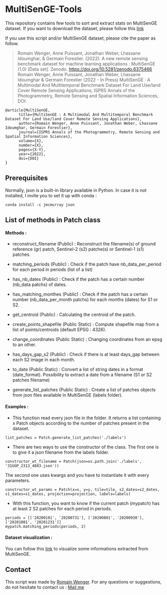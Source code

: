 # MultiSenGE-Tools
This repository contains few tools to sort and extract stats on MultiSenGE dataset. If you want to download the dataset, please follow this [link](https://zenodo.org/record/6375466)

If you use this script and/or MultiSenGE dataset, please cite the paper as follow.

> Romain Wenger, Anne Puissant, Jonathan Weber, Lhassane Idoumghar, & Germain Forestier. (2022). A new remote sensing benchmark dataset for machine learning applications : MultiSenGE (1.0) [Data set]. Zenodo. https://doi.org/10.5281/zenodo.6375466
> Romain Wenger, Anne Puissant, Jonathan Weber, Lhassane Idoumghar & Germain Forestier (2022 - In Press) MultiSenGE : A Multimodal And Multitemporal Benchmark Dataset For Land Use/land Cover Remote Sensing Applications, ISPRS Annals of the Photogrammetry, Remote Sensing and Spatial Information Sciences, DOI: 

```
@article{MultiSenGE,
      title={MultiSenGE : A Multimodal And Multitemporal Benchmark Dataset For Land Use/land Cover Remote Sensing Applications}, 
      author={Romain Wenger, Anne Puissant, Jonathan Weber, Lhassane Idoumghar, Germain Forestier},
      journal={ISPRS Annals of the Photogrammetry, Remote Sensing and Spatial Information Sciences},
      volume={X},
      number={X},
      pages={X-Y},
      year={2022},
      doi={DOI}
}
```

Prerequisites
-----

Normally, json is a built-in library available in Python. In case it is not installed, I invite you to set it up with conda :

```
conda install -c jmcmurray json
```

List of methods in Patch class
-----

#### Methods :

* reconstruct_filename (Public) : Reconstruct the filename(s) of ground reference (gr) patch, Sentinel-2 (s2) patche(s) or Sentinel-1 (s1) patches.

* matching_periods (Public) : Check if the patch have nb_data_per_period for each period in periods (list of a list)

* has_nb_dates (Public) : Check if the patch has a certain number (nb_data patchs) of dates.

* has_matching_monthes (Public) : Check if the patch has a certain number (nb_data_per_month patchs) for each months (dates) for S1 or S2.

* get_centroid (Public) : Calculating the centroid of the patch.

* create_points_shapefile (Public Static) : Compute shapefile map from a list of points/centroids (default EPSG : 4326).

* change_coordinates (Public Static) : Changing coordinates from an epsg to an other.

* has_days_gap_s2 (Public) : Check if there is at least days_gap between each S2 image in each month.

* to_date (Public Static) : Convert a list of string dates in a format (date_format). Possibility to extract a date from a filename (S1 or S2 patches filename)

* generate_list_patches (Public Static) : Create a list of patches objects from json files available in MultiSenGE (labels folder).


#### Examples :

* This function read every json file in the folder. It returns a list containing x Patch objects according to the number of patches present in the dataset.
```
list_patches = Patch.generate_list_patches('./labels')
```

* There are two ways to use the constructor of the class. 
The first one is to give it a json filename from the labels folder.

```
constructor_wt_filename = Patch(json=os.path.join('./labels', '31UGP_2313_4883.json'))
```

The second one uses kwargs and you have to instantiate it with every parameters.

```
constructor_wt_params = Patch(x=x, y=y, tile=tile, s2_dates=s2_dates, s1_dates=s1_dates, projection=projection, labels=labels)
```

* With this function, you want to know if the current patch (mypatch) has at least 2 S2 patches for each period in periods.
```
periods = [['20200101', '20200731'], ['20200801', '20200930'], ['20201001', '20201231']]
mypatch.matching_periods(periods, 2)
```
#### Dataset visualization :

You can follow this [link](http://romainwenger.fr/Sentinel-GE/index.html) to visualize some informations extracted from MultiSenGE.

Contact
-----

This script was made by [Romain Wenger](http://romainwenger.fr/). For any questions or suggestions, do not hesitate to contact us : [Mail me](mailto:romain.wenger@live-cnrs.unistra.fr?subject=[GitHub]%20SEntinel-GE%20Tools)
